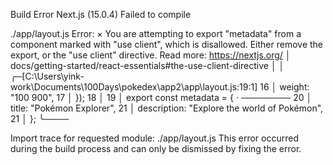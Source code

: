 Build Error
Next.js (15.0.4)
Failed to compile

./app/layout.js
Error:   × You are attempting to export "metadata" from a component marked with "use client", which is disallowed. Either remove the export, or the "use client" directive. Read more: https://nextjs.org/
  │ docs/getting-started/react-essentials#the-use-client-directive
  │ 
  │ 
    ╭─[C:\Users\yink-work\Documents\100Days\pokedex\app2\app\layout.js:19:1]
 16 │   weight: "100 900",
 17 │ });
 18 │ 
 19 │ export const metadata = {
    ·              ────────
 20 │   title: "Pokémon Explorer",
 21 │   description: "Explore the world of Pokémon",
 21 │ };
    ╰────

Import trace for requested module:
./app/layout.js
This error occurred during the build process and can only be dismissed by fixing the error.

